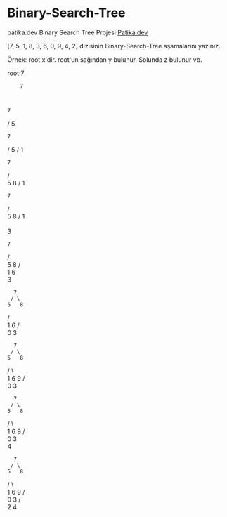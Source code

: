 # Binary-Search-Tree
patika.dev Binary Search Tree Projesi
[Patika.dev](https://www.patika.dev/tr)

[7, 5, 1, 8, 3, 6, 0, 9, 4, 2] dizisinin Binary-Search-Tree aşamalarını yazınız.

Örnek: root x'dir. root'un sağından y bulunur. Solunda z bulunur vb.

root:7

        7



    7
   /
  5



    7
   /
  5
 /
1 



    7
   / \
  5   8
 /
1 



    7
   / \
  5   8
 / 
1  
 \
  3



    7
   / \
  5   8
 / \
1   6
 \
  3



      7
     / \
    5   8
   / \
  1   6
 / \
0   3



      7
     / \
    5   8
   / \   \
  1   6   9
 / \
0   3



      7
     / \
    5   8
   / \   \
  1   6   9
 / \
0   3
     \
      4



      7
     / \
    5   8
   / \   \
  1   6   9
 / \
0   3
   / \
  2   4